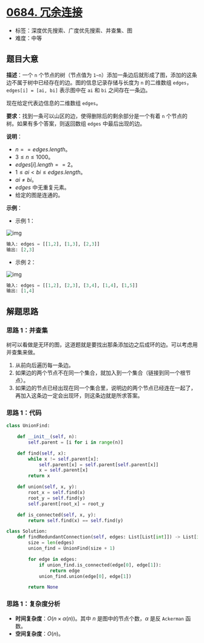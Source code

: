 # [0684. 冗余连接](https://leetcode.cn/problems/redundant-connection/)

- 标签：深度优先搜索、广度优先搜索、并查集、图
- 难度：中等

## 题目大意

**描述**：一个 `n` 个节点的树（节点值为 `1~n`）添加一条边后就形成了图，添加的这条边不属于树中已经存在的边。图的信息记录存储与长度为 `n` 的二维数组 `edges`，`edges[i] = [ai, bi]` 表示图中在 `ai` 和 `bi` 之间存在一条边。

现在给定代表边信息的二维数组 `edges`。

**要求**：找到一条可以山区的边，使得删除后的剩余部分是一个有着 `n` 个节点的树。如果有多个答案，则返回数组 `edges` 中最后出现的边。

**说明**：

- $n == edges.length$。
- $3 \le n \le 1000$。
- $edges[i].length == 2$。
- $1 \le ai < bi \le edges.length$。
- $ai ≠ bi$。
- $edges$ 中无重复元素。
- 给定的图是连通的。

**示例**：

- 示例 1：

![img](https://pic.leetcode-cn.com/1626676174-hOEVUL-image.png)

```python
输入: edges = [[1,2], [1,3], [2,3]]
输出: [2,3]
```

- 示例 2：

![img](https://pic.leetcode-cn.com/1626676179-kGxcmu-image.png)

```python
输入: edges = [[1,2], [2,3], [3,4], [1,4], [1,5]]
输出: [1,4]
```

## 解题思路

### 思路 1：并查集

树可以看做是无环的图，这道题就是要找出那条添加边之后成环的边。可以考虑用并查集来做。

1. 从前向后遍历每一条边。
2. 如果边的两个节点不在同一个集合，就加入到一个集合（链接到同一个根节点）。
3. 如果边的节点已经出现在同一个集合里，说明边的两个节点已经连在一起了，再加入这条边一定会出现环，则这条边就是所求答案。

### 思路 1：代码

```python
class UnionFind:

    def __init__(self, n):
        self.parent = [i for i in range(n)]

    def find(self, x):
        while x != self.parent[x]:
            self.parent[x] = self.parent[self.parent[x]]
            x = self.parent[x]
        return x

    def union(self, x, y):
        root_x = self.find(x)
        root_y = self.find(y)
        self.parent[root_x] = root_y

    def is_connected(self, x, y):
        return self.find(x) == self.find(y)

class Solution:
    def findRedundantConnection(self, edges: List[List[int]]) -> List[int]:
        size = len(edges)
        union_find = UnionFind(size + 1)

        for edge in edges:
            if union_find.is_connected(edge[0], edge[1]):
                return edge
            union_find.union(edge[0], edge[1])

        return None
```

### 思路 1：复杂度分析

- **时间复杂度**：$O(n \times \alpha(n))$。其中 $n$ 是图中的节点个数，$\alpha$ 是反 `Ackerman` 函数。
- **空间复杂度**：$O(n)$。